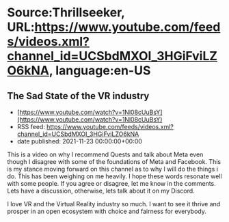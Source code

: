 # Source:Thrillseeker, URL:https://www.youtube.com/feeds/videos.xml?channel_id=UCSbdMXOI_3HGiFviLZO6kNA, language:en-US

## The Sad State of the VR industry
 - [https://www.youtube.com/watch?v=1Nl08cUuBsY](https://www.youtube.com/watch?v=1Nl08cUuBsY)
 - RSS feed: https://www.youtube.com/feeds/videos.xml?channel_id=UCSbdMXOI_3HGiFviLZO6kNA
 - date published: 2021-11-23 00:00:00+00:00

This is a video on why I recommend Quests and talk about Meta even though I disagree with some of the foundations of Meta and Facebook. This is my stance moving forward on this channel as to why I will do the things i do. This has been weighing on me heavily. I hope these words resonate well with some people. If you agree or disagree, let me know in the comments. Lets have a discussion, otherwise, lets talk about it on my Discord. 

I love VR and the Virtual Reality industry so much. I want to see it thrive and prosper in an open ecosystem with choice and fairness for everybody.


